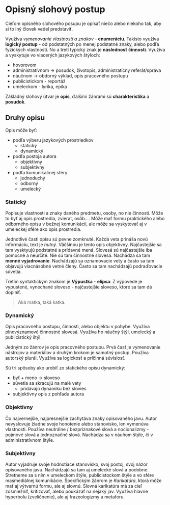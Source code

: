 # Opisný slohový postup

Cieľom opisného slohového posupu je opísať niečo alebo niekoho tak, aby si to iný človek vedel predstaviť.

Využíva *vymenovanie vlastností a znakov* - **enumeráciu**. Takisto využíva **logický postup** - od podstatných po menej podstatné znaky, alebo podľa fyzických vlastností. No a tretí typický znak je **následnosť činnosti**. Využíva a vyskytuje vo viacerých jazykových štýloch:

 - hovorovom
 - administratívnom -> posudok, životopis, administratícny referát/správa
 - náučnom -> obdorný výklad, opis pracovného postupu
 - publicistickom - reportáž
 - umeleckom - lyrika, epika

Základný slohový útvar je **opis**, ďalšími žánrami sú **charakteristika** a **posudok**.

## Druhy opisu
Opis môže byť:
- podľa výberu jazykových prostriedkov
  - statický
  - dynamický
- podľa postoja autora
  - objektívny
  - subjektívny
- podľa komunikačnej sféry
  - jednoduchý
  - odborný
  - umelecký

### Statický

Popisuje vlastnosti a znaky daného predmetu, osoby, no nie činnosti. Môže to
byť aj opis prostredia, zvierat, osôb.... Môže mať formu praktického alebo
odborného opisu v bežnej komunikácii, ale môže sa vyskytovať aj v umeleckej
sfére ako opis prostredia.

Jednotlivé časti opisu sú pevne zomknuté. Každá veta prináša novú informáciu,
text je *hutný*. Väčšinou je tento opis objektívny. Najčastejšie sa tam 
vysktyujú podstatné a prídavné mená. Slovesá sú najčastejšie iba pomocné a
neurčité. Nie sú tam činnostné slovesá. Nachádza sa tam **menné vyjadrovanie**.
Nachádzajú sa oznamovacie vety a často sa tam objavujú viacnásobné vetné členy.
Často sa tam nachádzajú podraďovacie súvetia.

Tretím syntaktickým znakom je **Výpustka** - **elipsa**: Z výpovede je
vypustené, vynechané sloveso - najčastejšie sloveso, ktoré sa tam dá doplniť.

> Aká <je> matka, taká <je> katka.


### Dynamický

Opis pracovného postupu, činnosti, alebo objektu v pohybe. Využíva
plnovýznamové činnostné slovesá. Využíva ho náučný štýl, umelecký a
publicistický štýl.

Jedným zo žánrov je opis pracovného postupu. Prvá časť je vymenovanie nástrojov
a materiálov a druhým krokom je samotný postup. Používa autorský plurál.
Využíva sa logickosť a príčinná súvislosť.

Sú tri spôsoby ako urobiť zo statického opisu dynamický:

 - byť + meno -> sloveso
 - súvetia sa skracujú na malé vety
   - pridávajú dynamiku bez slovies
 - subjektívny opis z pohľadu autora

### Objektívny

Čo najvernejšie, najpresnejšie zachytáva znaky opisovaného javu. Autor
nevyslovuje žiadne svoje honotenie alebo stanovisko, len vymenúva vlastnosti.
Používa neutrálne / bezpríznakové slová a nocionalizmy - pojmové slová a
jednoznačné slová. Nachádza sa v náuňom štýle, či v administratívnom štýle.

### Subjektívny

Autor vyjadruje svoje hodnotiace stanovisko, svoj postoj, svoj názor
opisovaného javu. Nachádzajú sa tam aj umelecké slová a podobne. Stretneme sa s
ním v umeleckom štýle, publicistockom štýle a vo sfére masmediálnej
komunikácie. Špecifickým žánrom je *Karikatúra*, ktorá môže mať aj výtvarnú
formu, ale aj slovnú. Slovná karikatúra má za cieľ zosmiežniť, kritizovať,
alebo poukázať na nejaký jav. Využíva hlavne hyperbolu (zveličnenie), ale aj
frazeologizmy a metaforu.

